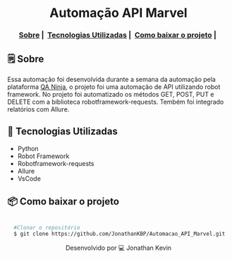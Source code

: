 <h1 align="center">
  Automação API Marvel
</h1>

<h3 align="center">
  <a href="#-sobre">Sobre</a>&nbsp;|&nbsp;
  <a href="#-tecnologias-utilizadas">Tecnologias Utilizadas</a>&nbsp;|&nbsp;
  <a href="#-como-baixar-o-projeto">Como baixar o projeto</a>&nbsp;|&nbsp;
</h3>

## 🗒 Sobre

Essa automação foi desenvolvida durante a semana da automação pela plataforma [QA Ninja](https://qaninja.academy/), o projeto foi uma automação de API utilizando robot framework. No projeto foi automatizado os métodos GET, POST, PUT e DELETE com a biblioteca robotframework-requests. Tembém foi integrado relatórios com Allure.

## 🚀 Tecnologias Utilizadas

  * Python
  * Robot Framework
  * Robotframework-requests
  * Allure
  * VsCode
  
## 📦 Como baixar o projeto

```bash

  #Clonar o repositório
  $ git clone https://github.com/JonathanKBP/Automacao_API_Marvel.git

```
<p align="center">
Desenvolvido por 💻  Jonathan Kevin
</p>
